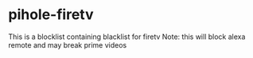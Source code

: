 # pihole-firetv
This is a blocklist containing blacklist for firetv
Note: this will block alexa remote and may break prime videos 
